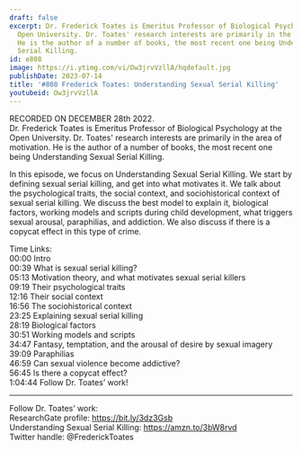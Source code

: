 ```yaml
---
draft: false
excerpt: Dr. Frederick Toates is Emeritus Professor of Biological Psychology at the
  Open University. Dr. Toates' research interests are primarily in the area of motivation.
  He is the author of a number of books, the most recent one being Understanding Sexual
  Serial Killing.
id: e808
image: https://i.ytimg.com/vi/Ow3jrvVzllA/hqdefault.jpg
publishDate: 2023-07-14
title: '#808 Frederick Toates: Understanding Sexual Serial Killing'
youtubeid: Ow3jrvVzllA
---
```

RECORDED ON DECEMBER 28th 2022.  
Dr. Frederick Toates is Emeritus Professor of Biological Psychology at the Open University. Dr. Toates' research interests are primarily in the area of motivation. He is the author of a number of books, the most recent one being Understanding Sexual Serial Killing.

In this episode, we focus on Understanding Sexual Serial Killing. We start by defining sexual serial killing, and get into what motivates it. We talk about the psychological traits, the social context, and sociohistorical context of sexual serial killing. We discuss the best model to explain it, biological factors, working models and scripts during child development, what triggers sexual arousal, paraphilias, and addiction. We also discuss if there is a copycat effect in this type of crime.

Time Links:  
00:00 Intro  
00:39  What is sexual serial killing?  
05:13  Motivation theory, and what motivates sexual serial killers  
09:19  Their psychological traits  
12:16  Their social context  
16:56  The sociohistorical context  
23:25  Explaining sexual serial killing  
28:19  Biological factors  
30:51  Working models and scripts  
34:47  Fantasy, temptation, and the arousal of desire by sexual imagery  
39:09  Paraphilias  
46:59  Can sexual violence become addictive?  
56:45  Is there a copycat effect?  
1:04:44  Follow Dr. Toates’ work!

---

Follow Dr. Toates’ work:  
ResearchGate profile: https://bit.ly/3dz3Gsb  
Understanding Sexual Serial Killing: https://amzn.to/3bW8rvd  
Twitter handle: @FrederickToates
